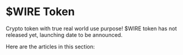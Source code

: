 # $WIRE Token

Crypto token with true real world use purpose! $WIRE token has not released yet, launching date to be announced.

Here are the articles in this section:
